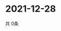 # 2021-12-28
  共 0条

  <!-- BEGIN -->
  <!-- 最后更新时间Tue Dec 28 2021 14:03:22 GMT+0000 (Coordinated Universal Time) -->
  
  <!-- END -->
  
  